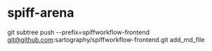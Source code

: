 # spiff-arena


git subtree push --prefix=spiffworkflow-frontend git@github.com:sartography/spiffworkflow-frontend.git add_md_file



